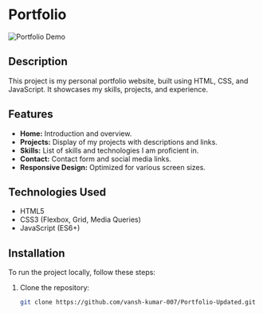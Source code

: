 # Portfolio

![Portfolio Demo](demo.gif)

## Description

This project is my personal portfolio website, built using HTML, CSS, and JavaScript. It showcases my skills, projects, and experience.

## Features

- **Home:** Introduction and overview.
- **Projects:** Display of my projects with descriptions and links.
- **Skills:** List of skills and technologies I am proficient in.
- **Contact:** Contact form and social media links.
- **Responsive Design:** Optimized for various screen sizes.

## Technologies Used

- HTML5
- CSS3 (Flexbox, Grid, Media Queries)
- JavaScript (ES6+)

## Installation

To run the project locally, follow these steps:

1. Clone the repository:

   ```bash
   git clone https://github.com/vansh-kumar-007/Portfolio-Updated.git
